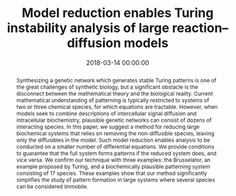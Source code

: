 ---
title: "Model reduction enables Turing instability analysis of large reaction–diffusion models"
subtitle: ""
summary: ""
authors: 
- Smith S
- Dalchau N


tags: []
categories: [Pattern Formation, Synthetic Biology]
date: 2018-03-14 00:00:00
publishDate: 2018-03-14 00:00:00
featured: false
draft: false
publication: 'Journal of The Royal Society Interface'
publication_types: ["2"]
doi: 'https://dx.doi.org/10.1098/rsif.2017.0805'
links:
- icon: github
  icon_pack: fab
  name: Github
  url: https://github.com/ndalchau/turing-model-reduction

abstract: Synthesizing a genetic network which generates stable Turing patterns is one of the great challenges of synthetic biology, but a significant obstacle is the disconnect between the mathematical theory and the biological reality. Current mathematical understanding of patterning is typically restricted to systems of two or three chemical species, for which equations are tractable. However, when models seek to combine descriptions of intercellular signal diffusion and intracellular biochemistry, plausible genetic networks can consist of dozens of interacting species. In this paper, we suggest a method for reducing large biochemical systems that relies on removing the non-diffusible species, leaving only the diffusibles in the model. Such model reduction enables analysis to be conducted on a smaller number of differential equations. We provide conditions to guarantee that the full system forms patterns if the reduced system does, and vice versa. We confirm our technique with three examples&#58; the Brusselator, an example proposed by Turing, and a biochemically plausible patterning system consisting of 17 species. These examples show that our method significantly simplifies the study of pattern formation in large systems where several species can be considered immobile.

projects: []
---